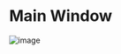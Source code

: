 <h1>Main Window</h1>

![image](https://github.com/user-attachments/assets/915404d8-c63c-407b-a02e-88d0e41f34eb)
